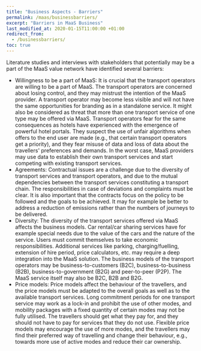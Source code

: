 ```yaml
---
title: "Business Aspects - Barriers"
permalink: /maas/businessbarriers/
excerpt: "Barriers in MaaS Business"
last_modified_at: 2020-01-15T11:00:00 +01:00
redirect_from:
  - /businessbarriers/
toc: true
---
```


Literature studies and interviews with stakeholders that potentially may be a part of the MaaS value network have identified several barriers:
*	Willingness to be a part of MaaS: It is crucial that the transport operators are willing to be a part of MaaS. The transport operators are concerned about losing control, and they may mistrust the intention of the MaaS provider. A transport operator may become less visible and will not have the same opportunities for branding as in a standalone service. It might also be considered as threat that more than one transport service of one type may be offered via MaaS. Transport operators fear for the same consequences as hotels have experienced with the emergence of powerful hotel portals. They suspect the use of unfair algorithms when offers to the end user are made (e.g., that certain transport operators get a priority), and they fear misuse of data and loss of data about the travellers' preferences and demands. In the worst case, MaaS providers may use data to establish their own transport services and start competing with existing transport services.
*	Agreements: Contractual issues are a challenge due to the diversity of transport services and transport operators, and due to the mutual dependencies between the transport services constituting a transport chain. The responsibilities in case of deviations and complaints must be clear. It is also important that the contracts focus on the policy to be followed and the goals to be achieved. It may for example be better to address a reduction of emissions rather than the numbers of journeys to be delivered.
*	Diversity: The diversity of the transport services offered via MaaS affects the business models. Car rental/car sharing services have for example special needs due to the value of the cars and the nature of the service. Users must commit themselves to take economic responsibilities. Additional services like parking, charging/fuelling, extension of hire period, price calculators, etc. may require a deep integration into the MaaS solution. The business models of the transport operators may be business-to-customers (B2C), business-to-business (B2B), business-to-government (B2G) and peer-to-peer (P2P). The MaaS service itself may also be B2C, B2B and B2G.  
*	Price models: Price models affect the behaviour of the travellers, and the price models must be adapted to the overall goals as well as to the available transport services.  Long commitment periods for one transport service may work as a lock-in and prohibit the use of other modes, and mobility packages with a fixed quantity of certain modes may not be fully utilised. The travellers should get what they pay for, and they should not have to pay for services that they do not use. Flexible price models may encourage the use of more modes, and the travellers may find their preferred way of travelling and change their behaviour, e.g., towards more use of active modes and reduce their car ownership. 



